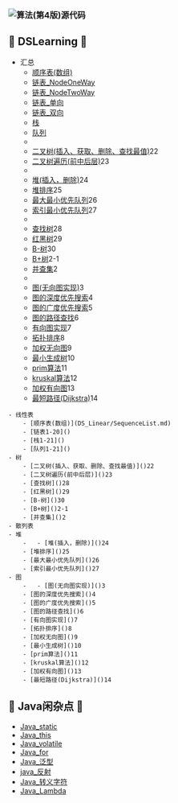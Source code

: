 ### ![算法(第4版)源代码](https://algs4.cs.princeton.edu/code/)
## &#127800; DSLearning &#127800;
- 汇总
	- [顺序表(数组)](DS_Linear/SequenceList.md)
	- [链表_NodeOneWay](DS_Linear/Node_OneWay.md)
	- [链表_NodeTwoWay](DS_Linear/Node_TwoWay.md)
	- [链表_单向](DS_Linear/LinkList_OneWay.md)
	- [链表_双向](DS_Linear/LinkList_TwoWay.md)
	- [栈](DS_Linear/Stack.md)
	- [队列](DS_Linear/Queue.md)
	- 
	- [二叉树(插入、获取、删除、查找最值)]()22
	- [二叉树遍历(前中后层)]()23
	- 
	- [堆(插入，删除)]()24
	- [堆排序]()25
	- [最大最小优先队列]()26
	- [索引最小优先队列]()27
	- 
	- [查找树]()28
	- [红黑树]()29
	- [B-树]()30
	- [B+树]()2-1
	- [并查集]()2
	- 
	- [图(无向图实现)](DS_graph/gragh.md)3
	- [图的深度优先搜索]()4
	- [图的广度优先搜索]()5
	- [图的路径查找]()6
	- [有向图实现]()7
	- [拓扑排序]()8
	- [加权无向图]()9
	- [最小生成树]()10
	- [prim算法]()11
	- [kruskal算法]()12
	- [加权有向图]()13
	- [最短路径(Dijkstra)]()14

```
- 线性表
	- [顺序表(数组)](DS_Linear/SequenceList.md)
	- [链表1-20]()
	- [栈1-21]()
	- [队列1-21]()
- 树
	- [二叉树(插入、获取、删除、查找最值)]()22
	- [二叉树遍历(前中后层)]()23
	- [查找树]()28
	- [红黑树]()29
	- [B-树]()30
	- [B+树]()2-1
	- [并查集]()2
- 散列表
- 堆
	- 	- [堆(插入，删除)]()24
	- [堆排序]()25
	- [最大最小优先队列]()26
	- [索引最小优先队列]()27
- 图
	- 	- [图(无向图实现)]()3
	- [图的深度优先搜索]()4
	- [图的广度优先搜索]()5
	- [图的路径查找]()6
	- [有向图实现]()7
	- [拓扑排序]()8
	- [加权无向图]()9
	- [最小生成树]()10
	- [prim算法]()11
	- [kruskal算法]()12
	- [加权有向图]()13
	- [最短路径(Dijkstra)]()14
```

## &#127800; Java闲杂点 &#127800;

- [Java_static](Java_零碎/Java_static.md)
- [Java_this](Java_零碎/Java_this.md)
- [Java_volatile](Java_零碎/Java_volatile.md)
- [Java_for](Java_零碎/Java_for.md)
- [Java_泛型](Java_零碎/Java_泛型.md)
- [java_反射](Java_零碎/java_反射.md)
- [Java_转义字符](Java_零碎/Java_转义字符.md)
- [Java_Lambda](Java_零碎/Java_Lambda.md)